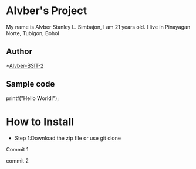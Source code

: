 # Alvber's Project
My name is Alvber Stanley L. Simbajon, I am 21 years old. I live in Pinayagan Norte, Tubigon, Bohol
## Author
*[Alvber-BSIT-2](https://github.com/Alvber-BSIT-2)
## Sample code
printf("Hello World!");
# How to Install
- Step 1:Download the zip file or use git clone

Commit 1

commit 2